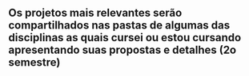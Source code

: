 Os projetos mais relevantes serão compartilhados nas pastas de algumas das disciplinas as quais cursei ou estou cursando apresentando suas propostas e detalhes (2o semestre)
-
